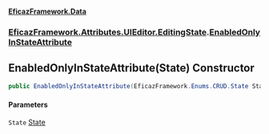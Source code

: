 #### [EficazFramework.Data](EficazFrameworkData.md 'EficazFramework Data')
### [EficazFramework.Attributes.UIEditor.EditingState](EficazFrameworkData.md#EficazFramework.Attributes.UIEditor.EditingState 'EficazFramework.Attributes.UIEditor.EditingState').[EnabledOnlyInStateAttribute](EficazFramework.Attributes.UIEditor.EditingState/EnabledOnlyInStateAttribute.md 'EficazFramework.Attributes.UIEditor.EditingState.EnabledOnlyInStateAttribute')

## EnabledOnlyInStateAttribute(State) Constructor

```csharp
public EnabledOnlyInStateAttribute(EficazFramework.Enums.CRUD.State State);
```
#### Parameters

<a name='EficazFramework.Attributes.UIEditor.EditingState.EnabledOnlyInStateAttribute.EnabledOnlyInStateAttribute(EficazFramework.Enums.CRUD.State).State'></a>

`State` [State](EficazFramework.Enums.CRUD/State.md 'EficazFramework.Enums.CRUD.State')